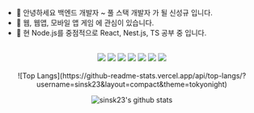 - 👋 안녕하세요 백엔드 개발자 ~ 풀 스택 개발자 가 될 신성규 입니다.  
- 👀 웹, 웹앱, 모바일 앱 게임 에 관심이 있습니다.
- 🌱 현 Node.js를 중점적으로 React, Nest.js, TS 공부 중 입니다.
</br>
<div align="center">
  <img src="https://img.shields.io/badge/Node.js-339933?style=for-the-badge&logo=Node.js&logoColor=white"> 
  <img src="https://img.shields.io/badge/Javascript-F7DF1E?style=for-the-badge&logo=Javascript&logoColor=black">  
  <img src="https://img.shields.io/badge/express-000000?style=for-the-badge&logo=express&logoColor=white"> 
  <img src="https://img.shields.io/badge/mysql-4479A1?style=for-the-badge&logo=mysql&logoColor=white">
  <img src="https://img.shields.io/badge/git-F05032?style=for-the-badge&logo=git&logoColor=white">
  <img src="https://img.shields.io/badge/github-181717?style=for-the-badge&logo=github&logoColor=white">
  <img src="https://img.shields.io/badge/Jenkins-F80000?style=for-the-badge&logo=Jenkins&logoColor=white">
  
</div>
</br>

<div align="center">
![Top Langs](https://github-readme-stats.vercel.app/api/top-langs/?username=sinsk23&layout=compact&theme=tokyonight)

![sinsk23's github stats](https://github-readme-stats.vercel.app/api?username=sinsk23&show_icons=true&theme=tokyonight)
</div>


<!---
sinsk23/sinsk23 is a ✨ special ✨ repository because its `README.md` (this file) appears on your GitHub profile.
You can click the Preview link to take a look at your changes.
--->
